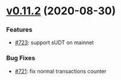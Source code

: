 # [v0.11.2](https://github.com/shaojunda/ckb-explorer/compare/v0.11.1...v0.11.2) (2020-08-30)

### Features

* [#723](https://github.com/nervosnetwork/ckb-explorer/pull/723): support sUDT on mainnet

### Bug Fixes

* [#721](https://github.com/nervosnetwork/ckb-explorer/pull/721): fix normal transactions counter
